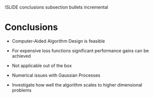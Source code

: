 !SLIDE conclusions subsection bullets incremental

<script type="text/javascript">
  $('.conclusions').bind('showoff:show', conclusionsMarkup);
</script>

# Conclusions

* Computer-Aided Algorithm Design is feasible

* For expensive loss functions significant performance gains can be achieved

* Not applicable out of the box

* Numerical issues with Gaussian Processes

* Investigate how well the algorithm scales to higher dimensional problems

